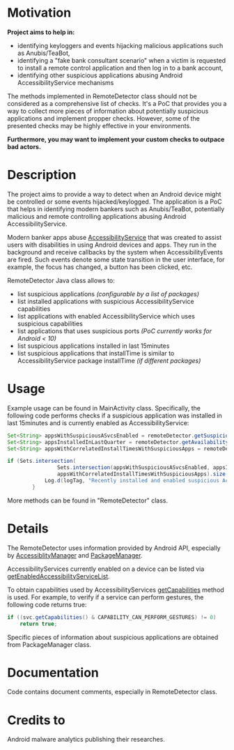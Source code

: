 # Motivation

**Project aims to help in:**
* identifying keyloggers and events hijacking malicious applications such as Anubis/TeaBot,
* identifying a "fake bank consultant scenario" when a victim is requested to install a remote control application and then log in to a bank account,
* identifying other suspicious applications abusing Android AccessibilityService mechanisms

The methods implemented in RemoteDetector class should not be considered as a comprehensive list of checks. It's a PoC that provides you a way to collect more pieces of information about potentially suspicious applications and implement propper checks. However, some of the presented checks may be highly effective in your environments.

**Furthermore, you may want to implement your custom checks to outpace bad actors.**

# Description
The project aims to provide a way to detect when an Android device might be controlled or some events hijacked/keylogged. The application is a PoC that helps in identifying modern bankers such as Anubis/TeaBot, potentially malicious and remote controlling applications abusing Android AccessibilityService.

Modern banker apps abuse [AccessibilityService](https://developer.android.com/reference/android/accessibilityservice/AccessibilityService) that was created to assist users with disabilities in using Android devices and apps. They run in the background and receive callbacks by the system when AccessibilityEvents are fired. Such events denote some state transition in the user interface, for example, the focus has changed, a button has been clicked, etc. 

RemoteDetector Java class allows to:
* list suspicious applications _(configurable by a list of packages)_
* list installed applications with suspicious AccessibilityService capabilities
* list applications with enabled AccessibilityService which uses suspicious capabilities
* list applications that uses suspicious ports _(PoC currently works for Android < 10)_
* list suspicious applications installed in last 15minutes 
* list suspicious applications that installTime is similar to AccessibilityService package installTime _(if different packages)_

# Usage

Example usage can be found in MainActivity class.
Specifically, the following code performs checks if a suspicious application was installed in last 15minutes and is currently enabled as AccessibilityService:

```java
Set<String> appsWithSuspiciousASvcsEnabled = remoteDetector.getSuspiciousAccessibilityServicesEnabled();
Set<String> appsInstalledInLastQuarter = remoteDetector.getAvailabilityServicesInstalledInLastQuarter();
Set<String> appsWithCorrelatedInstallTimesWithSuspiciousApps = remoteDetector.getAppsWithCorrelatedInstallTimesWithSuspiciousApps();

if (Sets.intersection(
                Sets.intersection(appsWithSuspiciousASvcsEnabled, appsInstalledInLastQuarter),
                appsWithCorrelatedInstallTimesWithSuspiciousApps).size() > 0) {
            Log.d(logTag, "Recently installed and enabled suspicious AccessibilityService!");
        }
```

More methods can be found in "RemoteDetector" class.

# Details

The RemoteDetector uses information provided by Android API, especially by [AccessiblityManager](https://developer.android.com/reference/android/view/accessibility/AccessibilityManager) and [PackageManager](https://developer.android.com/reference/android/content/pm/PackageManager).

AccessibilityServices currently enabled on a device can be listed via [getEnabledAccessibilityServiceList](https://developer.android.com/reference/android/view/accessibility/AccessibilityManager#getEnabledAccessibilityServiceList(int)).

To obtain capabilities used by AccessibilityServices [getCapabilities](https://developer.android.com/reference/android/accessibilityservice/AccessibilityServiceInfo#getCapabilities()) method is used. For example, to verify if a service can perform gestures, the following code returns true:

```java
if ((svc.getCapabilities() & CAPABILITY_CAN_PERFORM_GESTURES) != 0)
    return true;
```

Specific pieces of information about suspicious applications are obtained from PackageManager class.

# Documentation
Code contains document comments, especially in RemoteDetector class. 

# Credits to
Android malware analytics publishing their researches.
